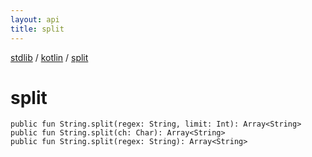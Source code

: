 ```yaml
---
layout: api
title: split
---
```

[stdlib](../index.md) / [kotlin](index.md) / [split](split.md)

# split

```
public fun String.split(regex: String, limit: Int): Array<String>
public fun String.split(ch: Char): Array<String>
public fun String.split(regex: String): Array<String>
```

